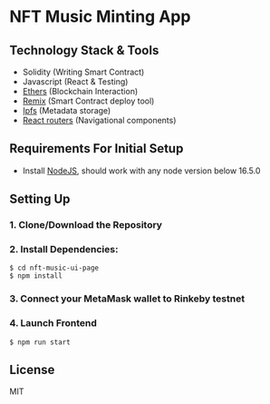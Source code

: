 # NFT Music Minting App

## Technology Stack & Tools

- Solidity (Writing Smart Contract)
- Javascript (React & Testing)
- [Ethers](https://docs.ethers.io/v5/) (Blockchain Interaction)
- [Remix](https://hardhat.org/) (Smart Contract deploy tool)
- [Ipfs](https://ipfs.io/) (Metadata storage)
- [React routers](https://v5.reactrouter.com/) (Navigational components)

## Requirements For Initial Setup
- Install [NodeJS](https://nodejs.org/en/), should work with any node version below 16.5.0

## Setting Up
### 1. Clone/Download the Repository

### 2. Install Dependencies:
```
$ cd nft-music-ui-page
$ npm install
```
### 3. Connect your MetaMask wallet to Rinkeby testnet

### 4. Launch Frontend
`$ npm run start`

License
----
MIT

